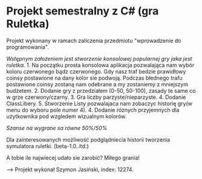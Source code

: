 # Projekt semestralny z C# (gra Ruletka)
Projekt wykonany w ramach zaliczenia przedmiotu "wprowadzenie do programowania".

 *Wstępnym założeniem jest stworzenie konsolowej popularnej gry jaka jest ruletka.*
1.
Na początku prosta konsolowa aplikacja pozwalająca nam wybór koloru czerwonego bądz czerwonego.
Gdy nasz traf bedzie prawidłowy coinsy postawione na dany kolor sie podwoją.
Podczas błednego trafu postawione coinsy zostaną nam odebrane a my zostaniemy z mniejszym budżetem.
2. Dodanie gry z przedziałem (0-50, 50-100), zasady te same co w grze czerwony/czarny.
3. Gra liczby parzyste/nieparzyste.
4. Dodanie ClassLibery.
5. Stworzenie Listy pozwalajaca nam zobaczyc historię gry(w menu do wyboru pole numer 4).
4. Dodanie róznych przyjemnych dla użytkownika pod wzgledem wizualnym kolorów.

*Szanse na wygrane sa równe 50%/50%*

Dla zainteresowanych możliwość podglądniecia historii tworzenia symulatora ruletki.
(beta-1.0..itd.)

A tobie ile najwiecej udało sie zarobić? 
Miłego grania!



--> Projekt wykonał Szymon Jasiński, index: 12274.


